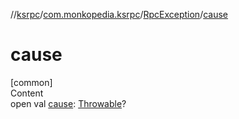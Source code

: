 //[ksrpc](../../index.md)/[com.monkopedia.ksrpc](../index.md)/[RpcException](index.md)/[cause](cause.md)



# cause  
[common]  
Content  
open val [cause](cause.md): [Throwable](https://kotlinlang.org/api/latest/jvm/stdlib/kotlin/-throwable/index.html)?  



